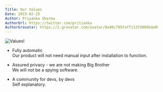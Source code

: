 ```yaml
---
Title: Our Values
Date: 2015-02-25
Author: Priyanka Sharma
AuthorUrl: https://twitter.com/pritianka
AuthorGravatar: https://1.gravatar.com/avatar/8a40c795faff113fd90dbda994d43156
---
```

![Values!](https://wakatime.com/static/img/blog/startup-values-sign.png "Values")

- Fully automatic <br>
Our product will not need manual input after installation to function.

- Assured privacy - we are not making Big Brother <br>
We will not be a spying software.  

- A community for devs, by devs <br>
Self explanatory.
